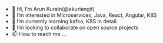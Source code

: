 - 👋 Hi, I’m Arun Kurain(@akuriangit)
- 👀 I’m interested in Microservices, Java, React, Angular, K8S
- 🌱 I’m currently learning kafka, K8S in detail.
- 💞️ I’m looking to collaborate on open source projects
- 📫 How to reach me ...

<!---
akuriangit/akuriangit is a ✨ special ✨ repository because its `README.md` (this file) appears on your GitHub profile.
You can click the Preview link to take a look at your changes.
--->
